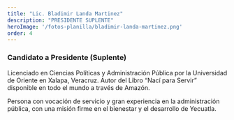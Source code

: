 ```yaml
---
title: "Lic. Bladimir Landa Martinez"
description: "PRESIDENTE SUPLENTE"
heroImage: '/fotos-planilla/bladimir-landa-martinez.png'
order: 4
---
```

### Candidato a Presidente (Suplente)
Licenciado en Ciencias Políticas y Administración Pública por la Universidad de Oriente en Xalapa, Veracruz. Autor del Libro “Nací para Servir” disponible en todo el mundo a través de Amazón.

Persona con vocación de servicio y gran experiencia en la administración pública, con una misión firme en el bienestar y el desarrollo de Yecuatla.